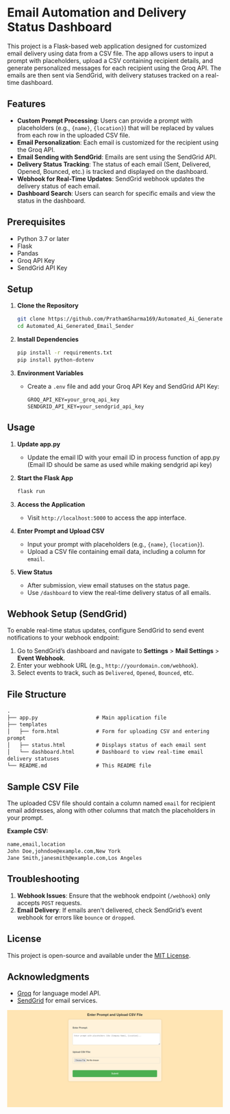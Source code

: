 # Email Automation and Delivery Status Dashboard

This project is a Flask-based web application designed for customized email delivery using data from a CSV file. The app allows users to input a prompt with placeholders, upload a CSV containing recipient details, and generate personalized messages for each recipient using the Groq API. The emails are then sent via SendGrid, with delivery statuses tracked on a real-time dashboard.

## Features

- **Custom Prompt Processing**: Users can provide a prompt with placeholders (e.g., `{name}`, `{location}`) that will be replaced by values from each row in the uploaded CSV file.
- **Email Personalization**: Each email is customized for the recipient using the Groq API.
- **Email Sending with SendGrid**: Emails are sent using the SendGrid API.
- **Delivery Status Tracking**: The status of each email (Sent, Delivered, Opened, Bounced, etc.) is tracked and displayed on the dashboard.
- **Webhook for Real-Time Updates**: SendGrid webhook updates the delivery status of each email.
- **Dashboard Search**: Users can search for specific emails and view the status in the dashboard.

## Prerequisites

- Python 3.7 or later
- Flask
- Pandas
- Groq API Key
- SendGrid API Key

## Setup

1. **Clone the Repository**
   ```bash
   git clone https://github.com/PrathamSharma169/Automated_Ai_Generated_Email_Sender.git
   cd Automated_Ai_Generated_Email_Sender
   ```

2. **Install Dependencies**
   ```bash
   pip install -r requirements.txt
   pip install python-dotenv
   ```

3. **Environment Variables**
   - Create a `.env` file and add your Groq API Key and SendGrid API Key:
     ```plaintext
     GROQ_API_KEY=your_groq_api_key
     SENDGRID_API_KEY=your_sendgrid_api_key
     ```

## Usage

1. **Update app.py**
    - Update the email ID with your email ID in process function of app.py (Email ID should be same as used while making sendgrid api key)

2. **Start the Flask App**
   ```bash
   flask run
   ```

3. **Access the Application**
   - Visit `http://localhost:5000` to access the app interface.

4. **Enter Prompt and Upload CSV**
   - Input your prompt with placeholders (e.g., `{name}`, `{location}`).
   - Upload a CSV file containing email data, including a column for `email`.

5. **View Status**
   - After submission, view email statuses on the status page.
   - Use `/dashboard` to view the real-time delivery status of all emails.

## Webhook Setup (SendGrid)

To enable real-time status updates, configure SendGrid to send event notifications to your webhook endpoint:
1. Go to SendGrid’s dashboard and navigate to **Settings** > **Mail Settings** > **Event Webhook**.
2. Enter your webhook URL (e.g., `http://yourdomain.com/webhook`).
3. Select events to track, such as `Delivered`, `Opened`, `Bounced`, etc.

## File Structure

```plaintext
.
├── app.py                   # Main application file
├── templates
│   ├── form.html            # Form for uploading CSV and entering prompt
│   ├── status.html          # Displays status of each email sent
│   └── dashboard.html       # Dashboard to view real-time email delivery statuses            
└── README.md                # This README file
```

## Sample CSV File

The uploaded CSV file should contain a column named `email` for recipient email addresses, along with other columns that match the placeholders in your prompt.

**Example CSV:**
```csv
name,email,location
John Doe,johndoe@example.com,New York
Jane Smith,janesmith@example.com,Los Angeles
```

## Troubleshooting

1. **Webhook Issues**: Ensure that the webhook endpoint (`/webhook`) only accepts `POST` requests.
2. **Email Delivery**: If emails aren't delivered, check SendGrid’s event webhook for errors like `bounce` or `dropped`.

## License

This project is open-source and available under the [MIT License](LICENSE).

## Acknowledgments

- [Groq](https://groq.com/) for language model API.
- [SendGrid](https://sendgrid.com/) for email services.

![Website Screenshot](website.png)